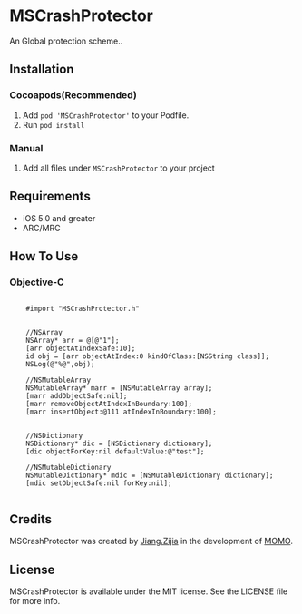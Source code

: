 # MSCrashProtector


An Global protection scheme..


## Installation

### Cocoapods(Recommended)

1. Add `pod 'MSCrashProtector'` to your Podfile.
2. Run `pod install`

### Manual

1. Add all files under `MSCrashProtector` to your project

## Requirements

- iOS 5.0 and greater
- ARC/MRC


## How To Use
  
### Objective-C

```objc   

    #import "MSCrashProtector.h"
```


```objc
        
    //NSArray
    NSArray* arr = @[@"1"];
    [arr objectAtIndexSafe:10];
    id obj = [arr objectAtIndex:0 kindOfClass:[NSString class]];
    NSLog(@"%@",obj);
    
    //NSMutableArray
    NSMutableArray* marr = [NSMutableArray array];
    [marr addObjectSafe:nil];
    [marr removeObjectAtIndexInBoundary:100];
    [marr insertObject:@111 atIndexInBoundary:100];

    
    //NSDictionary
    NSDictionary* dic = [NSDictionary dictionary];
    [dic objectForKey:nil defaultValue:@"test"];

    //NSMutableDictionary
    NSMutableDictionary* mdic = [NSMutableDictionary dictionary];
    [mdic setObjectSafe:nil forKey:nil];
    
```


## Credits

MSCrashProtector was created by [Jiang.Zijia](https://github.com/JZJJZJ) in the development of [MOMO](https://www.immomo.com).

## License

MSCrashProtector is available under the MIT license. See the LICENSE file for more info.
